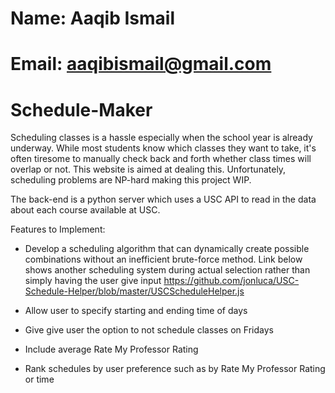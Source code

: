 # Name: Aaqib Ismail
# Email: aaqibismail@gmail.com

# Schedule-Maker

Scheduling classes is a hassle especially when the school year is already underway.
While most students know which classes they want to take, it's often tiresome to manually
check back and forth whether class times will overlap or not. This website is aimed at
dealing this. Unfortunately, scheduling problems are NP-hard making this project WIP.

The back-end is a python server which uses a USC API to read in the data about each course
available at USC. 

Features to Implement:
 - Develop a scheduling algorithm that can dynamically create possible combinations without
   an inefficient brute-force method. Link below shows another scheduling system during actual
   selection rather than simply having the user give input
   https://github.com/jonluca/USC-Schedule-Helper/blob/master/USCScheduleHelper.js

 - Allow user to specify starting and ending time of days

 - Give give user the option to not schedule classes on Fridays

 - Include average Rate My Professor Rating

 - Rank schedules by user preference such as by Rate My Professor Rating or time